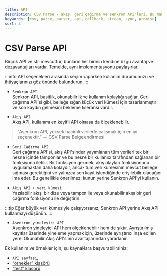 ```yaml
---
title: API
description: CSV Parse - akış, geri çağırma ve senkron API'leri. Bu makale, CSV Parse kütüphanesindeki farklı API türlerini ve her birinin avantajlarını ve dezavantajlarını ele almaktadır.
keywords: [csv, parse, parser, api, callback, stream, sync, promise]
sort: 3
---
```


# CSV Parse API

Birçok API ve stil mevcuttur, bunların her birinin kendine özgü avantaj ve dezavantajları vardır. Temelde, aynı implementasyonu paylaşırlar.

:::info
API seçenekleri arasında seçim yaparken kullanım durumunuzu ve ihtiyaçlarınızı göz önünde bulundurun.
:::

* `Senkran API`   
  Senkron API, basitlik, okunabilirlik ve kullanım kolaylığı sağlar. Geri çağırma API'si gibi, belleğe sığan küçük veri kümesi için tasarlanmıştır ve son kaydın gelmesini bekleme toleransı vardır.
  
* `Akış API`   
  Akış API, kullanımı en keyifli API olmasa da ölçeklenebilir.

> "Asenkron API, yüksek hacimli verilerle çalışmak için en iyi seçenektir." — CSV Parse Belgelendirmesi

* `Geri Çağırma API`   
  Geri çağırma API'si, akış API'sinden yayımlanan tüm verileri tek bir nesne içinde tamponlar ve bu nesne bir kullanıcı tarafından sağlanan bir fonksiyona iletilir. Bir fonksiyon geçmek, akış olayları fonksiyonunu uygulamaktan daha kolaydır, ancak tüm veri kümesinin mevcut belleğe sığması gerektiğini ve yalnızca son kayıt işlendiğinde erişilebilir olacağını ima eder. Bu genellikle önerilmez; bunun yerine Senkron API'yi kullanın. 
  
* `Akış API + veri kümesi`  
  Yazılabilir akışı bir dize veya tampon ile veya okunabilir akışı bir geri çağırma fonksiyonu ile değiştirin.

:::tip
Eğer büyük veri kümesiyle çalışıyorsanız, Senkron API yerine Akış API kullanmayı düşünün.
:::

* `Asenkron yineleyici API`   
  Asenkron yineleyici API hem ölçeklenebilir hem de şıktır. Ayrıştırılmış kayıtlar üzerinde yineleme yapmak için, üzerinde ayrıştırıcı inşa edilen yerel Okunabilir Akış API'sinin avantajlarından yararlanır.

Ek kullanım ve örnekler için, şu kaynaklara başvurabilirsiniz:

* `API sayfası`,
* [“örnekler” klasörü](https://github.com/adaltas/node-csv/tree/master/packages/csv-parse/samples)
* [“test” klasörü](https://github.com/adaltas/node-csv/tree/master/packages/csv-parse/test).